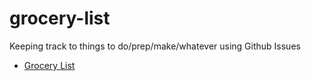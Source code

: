 # grocery-list
Keeping track to things to do/prep/make/whatever using Github Issues
- [Grocery List](https://github.com/cookwcode/grocery-list/issues)
